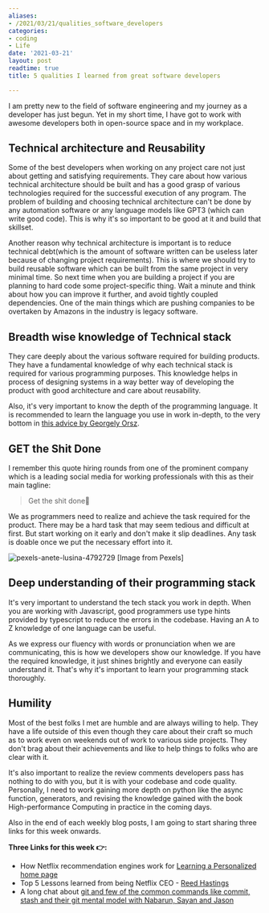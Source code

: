 ```yaml
---
aliases:
- /2021/03/21/qualities_software_developers
categories:
- coding
- Life
date: '2021-03-21'
layout: post
readtime: true
title: 5 qualities I learned from great software developers

---
```


I am pretty new to the field of software engineering and my journey as a developer has just begun. Yet in my short time, I have got to work with awesome developers both in open-source space and in my workplace.


## Technical architecture and Reusability

Some of the best developers when working on any project care not just about getting and satisfying requirements. They care about how various technical architecture should be built and has a good grasp of various technologies required for the successful execution of any program. The problem of building and choosing technical architecture can't be done by any automation software or any language models like GPT3 (which can write good code). This is why it's so important to be good at it and build that skillset.


Another reason why technical architecture is important is to reduce technical debt(which is the amount of software written can be useless later because of changing project requirements). This is where we should try to build reusable software which can be built from the same project in very minimal time. So next time when you are building a project if you are planning to hard code some project-specific thing. Wait a minute and think about how you can improve it further, and avoid tightly coupled dependencies. One of the main things which are pushing companies to be overtaken by Amazons in the industry is legacy software.

## Breadth wise knowledge of Technical stack

They care deeply about the various software required for building products. They have a fundamental knowledge of why each technical stack is required for various programming purposes. This knowledge helps in process of designing systems in a way better way of developing the product with good architecture and care about reusability.

Also, it's very important to know the depth of the programming language. It is recommended to learn the language you use in work in-depth, to the very bottom in [this advice by Georgely Orsz](https://blog.pragmaticengineer.com/advice-to-myself-when-starting-as-a-software-developer/).

## GET the Shit Done

I remember this quote hiring rounds from one of the prominent company which is a leading social media for working professionals with this as their main tagline:

> Get the shit done💩 


We as programmers need to realize and achieve the task required for the product. There may be a hard task that may seem tedious and difficult at first. But start working on it early and don't make it slip deadlines. Any task is doable once we put the necessary effort into it.

![pexels-anete-lusina-4792729](https://user-images.githubusercontent.com/24592806/111893560-90a5a880-8a29-11eb-8b8d-cf2978f624f2.jpg)
[Image from Pexels]

## Deep understanding of their programming stack


It's very important to understand the tech stack you work in depth. When you are working with Javascript, good programmers use type hints provided by typescript to reduce the errors in the codebase. Having an A to Z knowledge of one language can be useful. 

As we express our fluency with words or pronunciation when we are communicating, this is how we developers show our knowledge. If you have the required knowledge, it just shines brightly and everyone can easily understand it. That's why it's important to learn your programming stack thoroughly.

## Humility

Most of the best folks I met are humble and are always willing to help. They have a life outside of this even though they care about their craft so much as to work even on weekends out of work to various side projects. They don't brag about their achievements and like to help things to folks who are clear with it.


It's also important to realize the review comments developers pass has nothing to do with you, but it is with your codebase and code quality. Personally, I need to work gaining more depth on python like the async function, generators, and revising the knowledge gained with the book High-performance Computing in practice in the coming days.

Also in the end of each weekly blog posts, I am going to start sharing three links for this week onwards.

**Three Links for this week 👉:**

- How Netflix recommendation engines work for [Learning a Personalized home page](https://netflixtechblog.com/learning-a-personalized-homepage-aa8ec670359a)
- Top 5 Lessons learned from being Netflix CEO - [Reed Hastings](https://www.youtube.com/watch?v=BH-Dq50Cz8Q)
- A long chat about [git and few of the common commands like commit, stash and their git mental model with Nabarun, Sayan and Jason](https://janusworx.com/blog/a-rambling-only-slightly-coherent-chat-around-git/)
